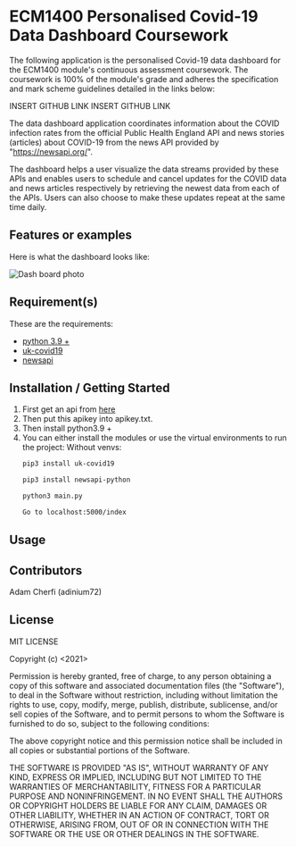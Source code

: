 # ECM1400 Personalised Covid-19 Data Dashboard Coursework

The following application is the personalised Covid-19 data dashboard for the ECM1400 module's continuous assessment coursework. 
The coursework is 100% of the module's grade and adheres the specification and mark scheme guidelines detailed in the links below:

INSERT GITHUB LINK
INSERT GITHUB LINK

The data dashboard application coordinates information about the COVID infection rates from the official Public Health England API and news
stories (articles) about COVID-19 from the news API provided by "https://newsapi.org/".

The dashboard helps a user visualize the data streams provided by these APIs and enables users to schedule and cancel updates for the COVID data and news 
articles respectively by retrieving the newest data from each of the APIs. Users can also choose to make these updates repeat at the same time daily.

## Features or examples

Here is what the dashboard looks like:

![Dash board photo]()

## Requirement(s)

These are the requirements:
+ [python 3.9 +](www.python.org/downloads/release/python-399)
+ [uk-covid19](https://github.com/publichealthengland/coronavirus-dashboard-api-python-sdk)
+ [newsapi](https://newsapi.org/docs/client-libraries/python)

## Installation / Getting Started

1. First get an api from [here](https://newsapi.org/register)
2. Then put this apikey into apikey.txt.
3. Then install python3.9 +
4. You can either install the modules or use the virtual environments to run the project:
Without venvs:
    ```sh 
    pip3 install uk-covid19
    ```
    ```sh 
    pip3 install newsapi-python
    ```
    ```sh
    python3 main.py
    ```
    ```sh 
    Go to localhost:5000/index
    ```

## Usage

## Contributors

Adam Cherfi (adinium72)

## License

MIT LICENSE

Copyright (c) <2021> <Adam Cherfi>

Permission is hereby granted, free of charge, to any person obtaining a copy
of this software and associated documentation files (the "Software"), to deal
in the Software without restriction, including without limitation the rights
to use, copy, modify, merge, publish, distribute, sublicense, and/or sell
copies of the Software, and to permit persons to whom the Software is
furnished to do so, subject to the following conditions:

The above copyright notice and this permission notice shall be included in all
copies or substantial portions of the Software.

THE SOFTWARE IS PROVIDED "AS IS", WITHOUT WARRANTY OF ANY KIND, EXPRESS OR
IMPLIED, INCLUDING BUT NOT LIMITED TO THE WARRANTIES OF MERCHANTABILITY,
FITNESS FOR A PARTICULAR PURPOSE AND NONINFRINGEMENT. IN NO EVENT SHALL THE
AUTHORS OR COPYRIGHT HOLDERS BE LIABLE FOR ANY CLAIM, DAMAGES OR OTHER
LIABILITY, WHETHER IN AN ACTION OF CONTRACT, TORT OR OTHERWISE, ARISING FROM,
OUT OF OR IN CONNECTION WITH THE SOFTWARE OR THE USE OR OTHER DEALINGS IN THE
SOFTWARE.
